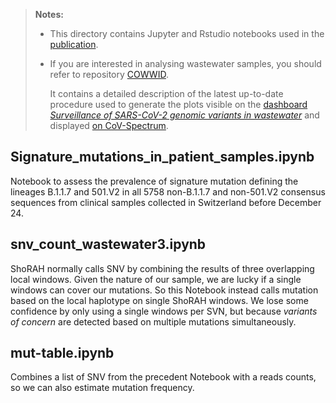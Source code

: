 > **Notes:**
> - This directory contains Jupyter and Rstudio notebooks used in the [publication](#citation).
> - If you are interested in analysing wastewater samples, you should refer to repository [COWWID](https://github.com/cbg-ethz/cowwid).
>
>   It contains a detailed description of the latest up-to-date procedure used to generate the plots visible on
>   the [dashboard _Surveillance of SARS-CoV-2 genomic variants in wastewater_](https://bsse.ethz.ch/cbg/research/computational-virology/sarscov2-variants-wastewater-surveillance.html)
>   and displayed [on CoV-Spectrum](https://cov-spectrum.ethz.ch/story/wastewater-in-switzerland).


## Signature_mutations_in_patient_samples.ipynb

Notebook to assess the prevalence of signature mutation defining the lineages B.1.1.7 and 501.V2 in all 5758 non-B.1.1.7 and non-501.V2 consensus sequences from clinical samples collected in Switzerland before December 24.


## snv_count_wastewater3.ipynb

ShoRAH normally calls SNV by combining the results of three overlapping local windows.
Given the nature of our sample, we are lucky if a single windows can cover our mutations.
So this Notebook instead calls mutation based on the local haplotype on single ShoRAH windows.
We lose some confidence by only using a single windows per SVN, but because _variants of concern_ are detected based on multiple mutations simultaneously.


## mut-table.ipynb

Combines a list of SNV from the precedent Notebook with a reads counts, so we can also estimate mutation frequency.
